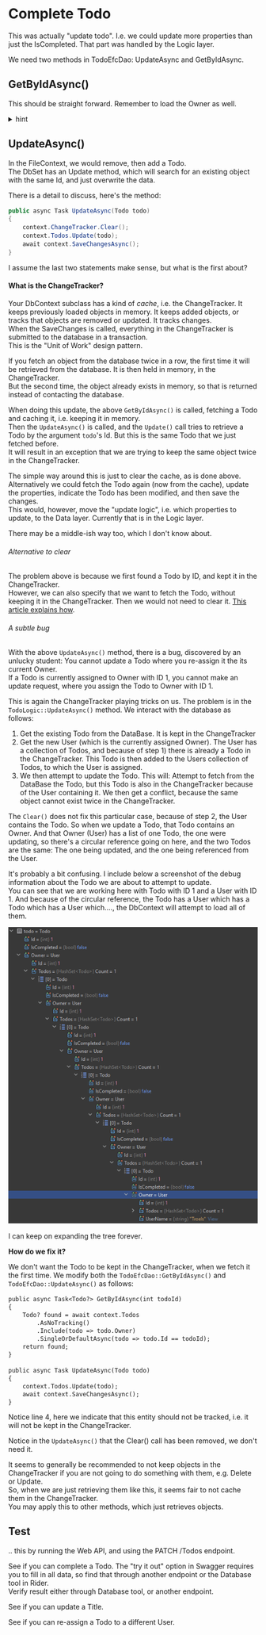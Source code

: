 # Complete Todo

This was actually "update todo". I.e. we could update more properties than just the IsCompleted. That part was handled by the Logic layer.

We need two methods in TodoEfcDao: UpdateAsync and GetByIdAsync.



## GetByIdAsync()

This should be straight forward. Remember to load the Owner as well.

<details>
<summary>hint</summary>

```csharp
public async Task<Todo?> GetByIdAsync(int todoId)
{
    Todo? found = await context.Todos
        .Include(todo => todo.Owner)
        .SingleOrDefaultAsync(todo => todo.Id == todoId);
    return found;
}
```

</details>

## UpdateAsync()

In the FileContext, we would remove, then add a Todo.\
The DbSet has an Update method, which will search for an existing object with the same Id, and just overwrite the data.

There is a detail to discuss, here's the method:

```csharp
public async Task UpdateAsync(Todo todo)
{
    context.ChangeTracker.Clear();
    context.Todos.Update(todo);
    await context.SaveChangesAsync();
}
```

I assume the last two statements make sense, but what is the first about? 

#### What is the ChangeTracker?

Your DbContext subclass has a kind of _cache_, i.e. the ChangeTracker. 
It keeps previously loaded objects in memory. It keeps added objects, or tracks that objects are removed or updated. It tracks changes.\
When the SaveChanges is called, everything in the ChangeTracker is submitted to the database in a transaction.\
This is the "Unit of Work" design pattern.

If you fetch an object from the database twice in a row, the first time it will be retrieved from the database. It is then held in memory, in the ChangeTracker.\
But the second time, the object already exists in memory, so that is returned instead of contacting the database.

When doing this update, the above `GetByIdAsync()` is called, fetching a Todo and caching it, i.e. keeping it in memory.\
Then the `UpdateAsync()` is called, and the `Update()` call tries to retrieve a Todo by the argument `todo`'s Id. But this is the same Todo that we just fetched before.\
It will result in an exception that we are trying to keep the same object twice in the ChangeTracker.

The simple way around this is just to clear the cache, as is done above.\
Alternatively we could fetch the Todo again (now from the cache), update the properties, indicate the Todo has been modified, and then save the changes.\
This would, however, move the "update logic", i.e. which properties to update, to the Data layer. Currently that is in the Logic layer.

There may be a middle-ish way too, which I don't know about.

###### Alternative to clear
The problem above is because we first found a Todo by ID, and kept it in the ChangeTracker.\
However, we can also specify that we want to fetch the Todo, without keeping it in the ChangeTracker. 
Then we would not need to clear it. [This article explains how](https://learn.microsoft.com/en-us/ef/core/querying/tracking#no-tracking-queries).

###### A subtle bug
With the above `UpdateAsync()` method, there is a bug, discovered by an unlucky student: 
You cannot update a Todo where you re-assign it the its current Owner.\
If a Todo is currently assigned to Owner with ID 1, you cannot make an update request, where you assign the Todo to Owner with ID 1.

This is again the ChangeTracker playing tricks on us. The problem is in the `TodoLogic::UpdateAsync()` method. We interact with the database as follows:
1) Get the existing Todo from the DataBase. It is kept in the ChangeTracker
2) Get the new User (which is the currently assigned Owner). The User has a collection of Todos, and because of step 1) there is already a Todo in the ChangeTracker. 
This Todo is then added to the Users collection of Todos, to which the User is assigned.
3) We then attempt to update the Todo. This will:
Attempt to fetch from the DataBase the Todo, but this Todo is also in the ChangeTracker because of the User containing it. We then get a conflict, because the same object cannot exist twice in the ChangeTracker.

The `Clear()` does not fix this particular case, because of step 2, the User contains the Todo. So when we update a Todo, that Todo contains an Owner. 
And that Owner (User) has a list of one Todo, the one were updating, so there's a circular reference going on here, and the two Todos are the same: The one being updated, and the one being referenced from the User.

It's probably a bit confusing. I include below a screenshot of the debug information about the Todo we are about to attempt to update.\
You can see that we are working here with Todo with ID 1 and a User with ID 1. And because of the circular reference, the Todo has a User which has a Todo which has a User which...., the DbContext will attempt to load all of them.

![img.png](Resources/CircularDebugInfo.png)

I can keep on expanding the tree forever.

**How do we fix it?**

We don't want the Todo to be kept in the ChangeTracker, when we fetch it the first time. 
We modify both the `TodoEfcDao::GetByIdAsync()` and `TodoEfcDao::UpdateAsync()` as follows:


```csharp{4}
public async Task<Todo?> GetByIdAsync(int todoId)
{
    Todo? found = await context.Todos
        .AsNoTracking()
        .Include(todo => todo.Owner)
        .SingleOrDefaultAsync(todo => todo.Id == todoId);
    return found;
}

public async Task UpdateAsync(Todo todo)
{
    context.Todos.Update(todo);
    await context.SaveChangesAsync();
}
```
Notice line 4, here we indicate that this entity should not be tracked, i.e. it will not be kept in the ChangeTracker.

Notice in the `UpdateAsync()` that the Clear() call has been removed, we don't need it.

It seems to generally be recommended to not keep objects in the ChangeTracker if you are not going to do something with them, e.g. Delete or Update.\
So, when we are just retrieving them like this, it seems fair to not cache them in the ChangeTracker.\
You may apply this to other methods, which just retrieves objects.

## Test
.. this by running the Web API, and using the PATCH /Todos endpoint.

See if you can complete a Todo. The "try it out" option in Swagger requires you to fill in all data, so find that through another endpoint or the Database tool in Rider.\
Verify result either through Database tool, or another endpoint.

See if you can update a Title.

See if you can re-assign a Todo to a different User.